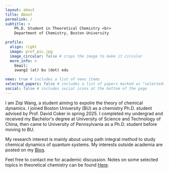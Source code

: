 ```yaml
---
layout: about
title: About
permalink: /
subtitle: >
    Ph.D. Student in Theoretical Chemistry <br>
    Department of Chemistry, Boston University

profile:
  align: right
  image: prof_pic.jpg
  image_circular: false # crops the image to make it circular
  more_info: >
    Email:
    zwang2 (at) bu (dot) edu

news: true # includes a list of news items
selected_papers: false # includes a list of papers marked as "selected={true}"
social: false # includes social icons at the bottom of the page
---
```


I am Ziqi Wang, a student aiming to expolre the theory of chemical dynamics. I joined Boston University (BU) as a chemistry Ph.D. student advised by Prof. David Coker in spring 2025. I completed my undergrad and received my Bachelor's degree at University of Science and Technology of China, then came to University of Pennsylvania as a Ph.D. student before moving to BU.

My research interest is mainly about using path integral method to study chemical dynamics of quantum systems. My interests outside academia are posted on my [Blog](http://blog.ziqiwang.net/).

Feel free to contact me for academic discussion. Notes on some selected topics in theoretical chemistry can be found [Here](notes).
